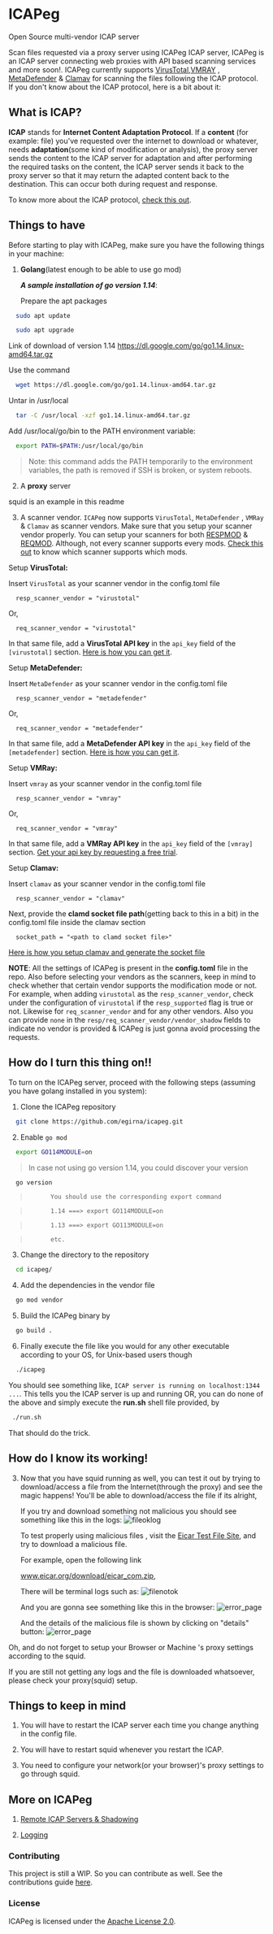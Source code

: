 # ICAPeg

Open Source multi-vendor ICAP server

Scan files requested via a proxy server using ICAPeg ICAP server, ICAPeg is an ICAP server connecting web proxies with API based scanning services and more soon!. ICAPeg currently supports [VirusTotal](https://www.virustotal.com/gui/home/upload),[VMRAY](https://www.vmray.com/) , [MetaDefender](https://metadefender.opswat.com/?lang=en) & [Clamav](https://www.clamav.net/)  for scanning the files following the ICAP protocol. If you don't know about the ICAP protocol, here is a bit about it:

## What is ICAP?

**ICAP** stands for **Internet Content Adaptation Protocol**. If a **content** (for example: file) you've requested over the internet
to download or whatever, needs **adaptation**(some kind of modification or analysis), the proxy server sends the content to the ICAP server for adaptation and after performing the required tasks on the content, the ICAP server sends it back to the proxy server so that it may return the adapted content back to the destination. This can occur both during request and response.

To know more about the ICAP protocol, [check this out](https://tools.ietf.org/html/rfc3507).

## Things to have

Before starting to play with ICAPeg, make sure you have the following things in your machine:

1. **Golang**(latest enough to be able to use go mod)

     ***A sample installation of go version 1.14***:

     Prepare the apt packages    
  ```bash
    sudo apt update

  ```

  ```bash
    sudo apt upgrade

  ```

Link of download of version 1.14
    https://dl.google.com/go/go1.14.linux-amd64.tar.gz

Use the command
  ```bash
    wget https://dl.google.com/go/go1.14.linux-amd64.tar.gz

  ```
Untar in /usr/local

  ```bash
    tar -C /usr/local -xzf go1.14.linux-amd64.tar.gz

  ```

Add /usr/local/go/bin to the PATH environment variable:

  ```bash
    export PATH=$PATH:/usr/local/go/bin

  ```
> Note: this command adds the PATH temporarily to the environment variables, the path is removed if SSH is broken, or system reboots.


2. A **proxy** server

squid is an example in this readme

3. A scanner vendor. `ICAPeg` now supports `VirusTotal`,  `MetaDefender` , `VMRay` & `Clamav` as scanner vendors.
Make sure that you setup your scanner vendor properly. You can setup your scanners for both [RESPMOD](https://tools.ietf.org/html/rfc3507#page-27) & [REQMOD](https://tools.ietf.org/html/rfc3507#page-23).  Although, not every scanner supports every mods. [Check this out](MODS.md) to know which scanner supports which mods.


Setup **VirusTotal:**

Insert `VirusTotal` as your scanner vendor in the config.toml file

  ```code
    resp_scanner_vendor = "virustotal"
  ```

  Or,

  ```code
    req_scanner_vendor = "virustotal"
  ```

In that same file, add a **VirusTotal API key** in the `api_key` field of the `[virustotal]` section. [Here is how you can get it](VIRUSTOTALAPI.md).

Setup **MetaDefender:**

Insert `MetaDefender` as your scanner vendor in the config.toml file

  ```code
    resp_scanner_vendor = "metadefender"
  ```

  Or,

  ```code
    req_scanner_vendor = "metadefender"
  ```

In that same file, add a **MetaDefender API key** in the `api_key` field of the `[metadefender]` section. [Here is how you can get it](METADEFENDER.md).

Setup **VMRay:**

Insert `vmray` as your scanner vendor in the config.toml file

  ```code
    resp_scanner_vendor = "vmray"
  ```

  Or,

  ```code
    req_scanner_vendor = "vmray"
  ```

In that same file, add a **VMRay API key** in the `api_key` field of the `[vmray]` section. [Get your api key by requesting a free trial](https://www.vmray.com/analyzer-malware-sandbox-free-trial/).

Setup **Clamav:**

Insert `clamav` as your scanner vendor in the config.toml file

  ```code
    resp_scanner_vendor = "clamav"
  ```

Next, provide the **clamd socket file path**(getting back to this in a bit) in the config.toml file inside the clamav section

  ```code
    socket_path = "<path to clamd socket file>"
  ```

[Here is how you setup clamav and generate the socket file](CLAMAVSETUP.md)


**NOTE**: All the settings of ICAPeg is present in the **config.toml** file in the repo. Also before selecting your vendors as the scanners, keep in mind to check whether that certain vendor supports the modification mode or not. For example, when adding ``virustotal``  as the ``resp_scanner_vendor``, check under the configuration of ``virustotal`` if the ``resp_supported`` flag is true or not. Likewise for ``req_scanner_vendor`` and for any other vendors. Also you can provide `none` in the ``resp/req_scanner_vendor/vendor_shadow`` fields to indicate no vendor is provided & ICAPeg is just gonna avoid processing the requests.

## How do I turn this thing on!!

To turn on the ICAPeg server, proceed with the following steps (assuming you have golang installed in you system):

1. Clone the ICAPeg repository

  ```bash
    git clone https://github.com/egirna/icapeg.git

  ```


2. Enable `go mod`

  ```bash
    export GO114MODULE=on

  ```
>    In case not using go version 1.14, you could discover your version

  ```bash
    go version

  ```

>           You should use the corresponding export command

>           1.14 ===> export GO114MODULE=on

>           1.13 ===> export GO113MODULE=on

>           etc.

3.  Change the directory to the repository

  ```bash
    cd icapeg/
  ```

4. Add the dependencies in the vendor file

  ```bash
    go mod vendor
  ```

5. Build the ICAPeg binary by

  ```bash
    go build .
  ```

6. Finally execute the file like you would for any other executable according to your OS, for Unix-based users though

  ```bash
    ./icapeg
  ```

   You should see something like, ```ICAP server is running on localhost:1344 ...```. This tells you the ICAP server is up and running
OR, you can do none of the above and simply execute the **run.sh** shell file provided, by

  ```bash
   ./run.sh
  ```
That should do the trick.


## How do I know its working!

3. Now that you have squid running as well, you can test it out by trying to download/access a file from the Internet(through the proxy) and see the magic happens! You'll be able to download/access the file if its alright,

      If you try and download something not malicious you should see something like this in the logs:
![fileoklog](img/fileoklog.jpg)



   To test properly using malicious files , visit the [Eicar Test File Site](https://www.eicar.org/?page_id=3950), and try to download a malicious file.

   For example, open the following link

   www.eicar.org/download/eicar_com.zip,

   There will be terminal logs such as:
   ![filenotok](img/filenotok.jpg)

   And you are gonna see something like this in the browser:
   ![error_page](img/errorpage.jpg)

   And the details of the malicious file is shown by clicking on "details" button:
   ![error_page](img/details.jpg)

Oh, and do not forget to setup your Browser or Machine 's  proxy settings according to the squid.

If you are still not getting any logs and the file is downloaded whatsoever, please check your proxy(squid) setup.

## Things to keep in mind

1. You will have to restart the ICAP server each time you change anything in the config file.

2. You will have to restart squid whenever you restart the ICAP.

3. You need to configure your network(or your browser)'s proxy settings to go through squid.

## More on ICAPeg

1. [Remote ICAP Servers & Shadowing](REMOTEANDSHADOW.md)

2. [Logging](LOGS.md)


### Contributing

This project is still a WIP. So you can contribute as well. See the contributions guide [here](CONTRIBUTING.md).

### License

ICAPeg is licensed under the [Apache License 2.0](LICENSE).
